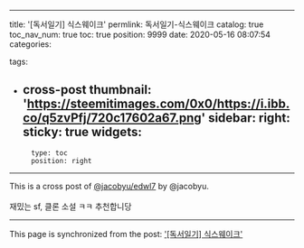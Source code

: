
---
title: '[독서일기] 식스웨이크'
permlink: 독서일기-식스웨이크
catalog: true
toc_nav_num: true
toc: true
position: 9999
date: 2020-05-16 08:07:54
categories:

tags:
- cross-post
thumbnail: 'https://steemitimages.com/0x0/https://i.ibb.co/q5zvPfj/720c17602a67.png'
sidebar:
    right:
        sticky: true
widgets:
    -
        type: toc
        position: right
---


This is a cross post of [@jacobyu/edwl7](/@jacobyu/edwl7) by @jacobyu.<br><br>재밌는 sf, 클론 소설 ㅋㅋ 추천합니당

- - -

This page is synchronized from the post: ['[독서일기] 식스웨이크'](https://steempeak.com/@jacobyu/edwl7-hive-197929)
